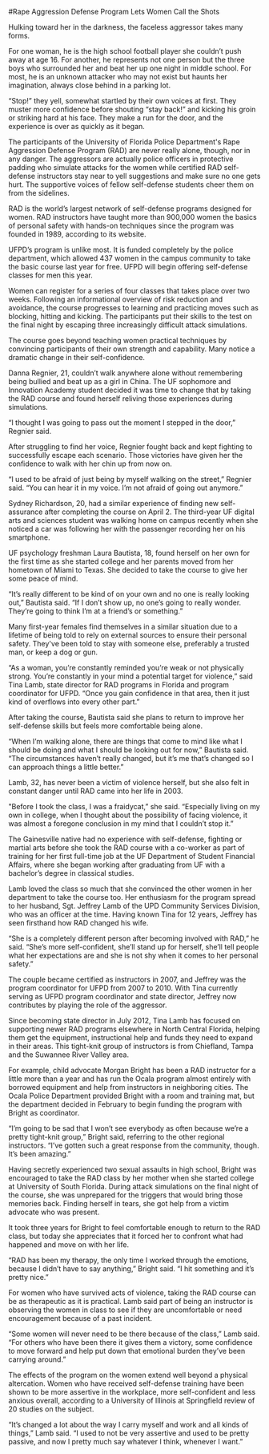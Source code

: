 #Rape Aggression Defense Program Lets Women Call the Shots

Hulking toward her in the darkness, the faceless aggressor takes many forms.

For one woman, he is the high school football player she couldn’t push away at age 16. For another, he represents not one person but the three boys who surrounded her and beat her up one night in middle school. For most, he is an unknown attacker who may not exist but haunts her imagination, always close behind in a parking lot.

“Stop!” they yell, somewhat startled by their own voices at first. They muster more confidence before shouting “stay back!” and kicking his groin or striking hard at his face. They make a run for the door, and the experience is over as quickly as it began.

The participants of the University of Florida Police Department's Rape Aggression Defense Program (RAD) are never really alone, though, nor in any danger. The aggressors are actually police officers in protective padding who simulate attacks for the women while certified RAD self-defense instructors stay near to yell suggestions and make sure no one gets hurt. The supportive voices of fellow self-defense students cheer them on from the sidelines.

RAD is the world’s largest network of self-defense programs designed for women. RAD instructors have taught more than 900,000 women the basics of personal safety with hands-on techniques since the program was founded in 1989, according to its website.

UFPD’s program is unlike most. It is funded completely by the police department, which allowed 437 women in the campus community to take the basic course last year for free. UFPD will begin offering self-defense classes for men this year.

Women can register for a series of four classes that takes place over two weeks. Following an informational overview of risk reduction and avoidance, the course progresses to learning and practicing moves such as blocking, hitting and kicking. The participants put their skills to the test on the final night by escaping three increasingly difficult attack simulations.

The course goes beyond teaching women practical techniques by convincing participants of their own strength and capability. Many notice a dramatic change in their self-confidence.

Danna Regnier, 21, couldn’t walk anywhere alone without remembering being bullied and beat up as a girl in China. The UF sophomore and Innovation Academy student decided it was time to change that by taking the RAD course and found herself reliving those experiences during simulations.

“I thought I was going to pass out the moment I stepped in the door,” Regnier said.

After struggling to find her voice, Regnier fought back and kept fighting to successfully escape each scenario. Those victories have given her the confidence to walk with her chin up from now on.

“I used to be afraid of just being by myself walking on the street,” Regnier said. “You can hear it in my voice. I’m not afraid of going out anymore.”

Sydney Richardson, 20, had a similar experience of finding new self-assurance after completing the course on April 2. The third-year UF digital arts and sciences student was walking home on campus recently when she noticed a car was following her with the passenger recording her on his smartphone.

UF psychology freshman Laura Bautista, 18, found herself on her own for the first time as she started college and her parents moved from her hometown of Miami to Texas. She decided to take the course to give her some peace of mind.

“It’s really different to be kind of on your own and no one is really looking out,” Bautista said. “If I don’t show up, no one’s going to really wonder. They’re going to think I’m at a friend’s or something.”

Many first-year females find themselves in a similar situation due to a lifetime of being told to rely on external sources to ensure their personal safety. They've been told to stay with someone else, preferably a trusted man, or keep a dog or gun.

“As a woman, you’re constantly reminded you’re weak or not physically strong. You’re constantly in your mind a potential target for violence,” said Tina Lamb, state director for RAD programs in Florida and program coordinator for UFPD. “Once you gain confidence in that area, then it just kind of overflows into every other part.”

After taking the course, Bautista said she plans to return to improve her self-defense skills but feels more comfortable being alone.

“When I’m walking alone, there are things that come to mind like what I should be doing and what I should be looking out for now,” Bautista said. “The circumstances haven’t really changed, but it’s me that’s changed so I can approach things a little better.”

Lamb, 32, has never been a victim of violence herself, but she also felt in constant danger until RAD came into her life in 2003.

"Before I took the class, I was a fraidycat,” she said. “Especially living on my own in college, when I thought about the possibility of facing violence, it was almost a foregone conclusion in my mind that I couldn’t stop it.”

The Gainesville native had no experience with self-defense, fighting or martial arts before she took the RAD course with a co-worker as part of training for her first full-time job at the UF Department of Student Financial Affairs, where she began working after graduating from UF with a bachelor’s degree in classical studies.

Lamb loved the class so much that she convinced the other women in her department to take the course too. Her enthusiasm for the program spread to her husband, Sgt. Jeffrey Lamb of the UPD Community Services Division, who was an officer at the time. Having known Tina for 12 years, Jeffrey has seen firsthand how RAD changed his wife.

“She is a completely different person after becoming involved with RAD,” he said. “She’s more self-confident, she’ll stand up for herself, she’ll tell people what her expectations are and she is not shy when it comes to her personal safety.”

The couple became certified as instructors in 2007, and Jeffrey was the program coordinator for UFPD from 2007 to 2010. With Tina currently serving as UFPD program coordinator and state director, Jeffrey now contributes by playing the role of the aggressor.

Since becoming state director in July 2012, Tina Lamb has focused on supporting newer RAD programs elsewhere in North Central Florida, helping them get the equipment, instructional help and funds they need to expand in their areas. This tight-knit group of instructors is from Chiefland, Tampa and the Suwannee River Valley area.

For example, child advocate Morgan Bright has been a RAD instructor for a little more than a year and has run the Ocala program almost entirely with borrowed equipment and help from instructors in neighboring cities. The Ocala Police Department provided Bright with a room and training mat, but the department decided in February to begin funding the program with Bright as coordinator.

“I’m going to be sad that I won’t see everybody as often because we’re a pretty tight-knit group,” Bright said, referring to the other regional instructors. “I’ve gotten such a great response from the community, though. It’s been amazing.”

Having secretly experienced two sexual assaults in high school, Bright was encouraged to take the RAD class by her mother when she started college at University of South Florida. During attack simulations on the final night of the course, she was unprepared for the triggers that would bring those memories back. Finding herself in tears, she got help from a victim advocate who was present.

It took three years for Bright to feel comfortable enough to return to the RAD class, but today she appreciates that it forced her to confront what had happened and move on with her life.

“RAD has been my therapy, the only time I worked through the emotions, because I didn’t have to say anything,” Bright said. “I hit something and it’s pretty nice.”

For women who have survived acts of violence, taking the RAD course can be as therapeutic as it is practical. Lamb said part of being an instructor is observing the women in class to see if they are uncomfortable or need encouragement because of a past incident.

“Some women will never need to be there because of the class,” Lamb said. “For others who have been there it gives them a victory, some confidence to move forward and help put down that emotional burden they’ve been carrying around.”

The effects of the program on the women extend well beyond a physical altercation. Women who have received self-defense training have been shown to be more assertive in the workplace, more self-confident and less anxious overall, according to a University of Illinois at Springfield review of 20 studies on the subject.

“It’s changed a lot about the way I carry myself and work and all kinds of things,” Lamb said. “I used to not be very assertive and used to be pretty passive, and now I pretty much say whatever I think, whenever I want.”

